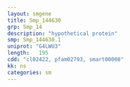 ```yaml
---
layout: smgene
title: Smp_144630
grp: Smp_14
description: "hypothetical protein"
smp: Smp_144630.1
uniprot: "G4LWU3"
length:   195
cdd: "cl02422, pfam02793, smart00008"
kk: ns
categories: sm
---
```

